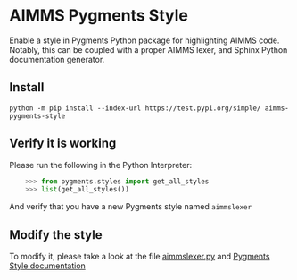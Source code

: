 # AIMMS Pygments Style

Enable a style in Pygments Python package for highlighting AIMMS code. Notably, this can be coupled with a proper AIMMS lexer, and Sphinx Python documentation generator. 

Install
-----------

`python -m pip install --index-url https://test.pypi.org/simple/ aimms-pygments-style`

Verify it is working
---------------------

Please run the following in the Python Interpreter:

``` python
    >>> from pygments.styles import get_all_styles
    >>> list(get_all_styles())
```

And verify that you have a new Pygments style named `aimmslexer`

Modify the style
-----------------

To modify it, please take a look at the file [aimmslexer.py](https://gitlab.com/ArthurdHerbemont/aimms-pygments-style/tree/master/style) and [Pygments Style documentation](http://pygments.org/docs/styles/)
